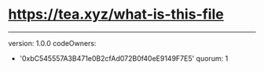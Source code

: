 # https://tea.xyz/what-is-this-file
---
version: 1.0.0
codeOwners:
  - '0xbC545557A3B471e0B2cfAd072B0f40eE9149F7E5'
quorum: 1
